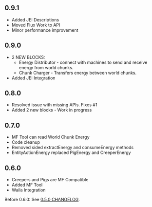 ## 0.9.1
- Added JEI Descriptions
- Moved Flux Work to API
- Minor performance improvement

## 0.9.0
- 2 NEW BLOCKS:
  - Energy Distributor - connect with machines to send and receive energy from world chunks.
  - Chunk Charger - Transfers energy between world chunks.
- Added JEI Integration

## 0.8.0
- Resolved issue with missing APIs. Fixes #1
- Added 2 new blocks - Work in progress

## 0.7.0
- MF Tool can read World Chunk Energy
- Code cleanup
- Removed sided extractEnergy and consumeEnergy methods
- EntityActionEnergy replaced PigEnergy and CreeperEnergy

## 0.6.0
- Creepers and Pigs are MF Compatible
- Added MF Tool
- Waila Integration

Before 0.6.0: See [0.5.0 CHANGELOG](https://github.com/Szewek/Minecraft-Flux/blob/0.5.0/CHANGELOG.md).